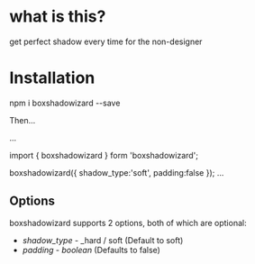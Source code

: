 # what is this?

get perfect shadow every time for the non-designer

# Installation

npm i boxshadowizard --save

Then...

...

import { boxshadowizard }  form 'boxshadowizard';

boxshadowizard({
    shadow_type:'soft',
    padding:false
});
...

## Options

boxshadowizard supports 2 options, both of  which   are optional:

* *shadow_type* - _hard / soft (Default to soft)
* *padding* - _boolean_ (Defaults to false)

